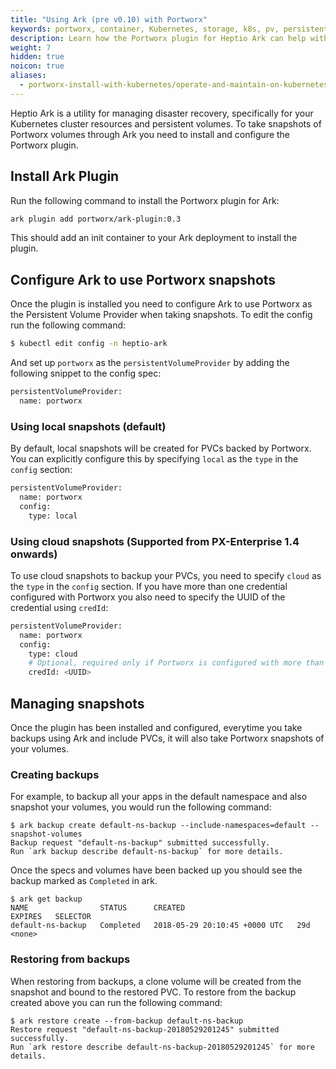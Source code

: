 ```yaml
---
title: "Using Ark (pre v0.10) with Portworx"
keywords: portworx, container, Kubernetes, storage, k8s, pv, persistent disk, snapshot
description: Learn how the Portworx plugin for Heptio Ark can help with disaster recovery in your Kubernetes clusters
weight: 7
hidden: true
noicon: true
aliases:
  - portworx-install-with-kubernetes/operate-and-maintain-on-kubernetes/disaster-recovery/ark-pre-0.10
---
```


Heptio Ark is a utility for managing disaster recovery, specifically for your
Kubernetes cluster resources and persistent volumes. To take snapshots of
Portworx volumes through Ark you need to install and configure the Portworx
plugin.

## Install Ark Plugin
Run the following command to install the Portworx plugin for Ark:
```bash
ark plugin add portworx/ark-plugin:0.3
```

This should add an init container to your Ark deployment to install the
plugin.

## Configure Ark to use Portworx snapshots

Once the plugin is installed you need to configure Ark to use Portworx as the
Persistent Volume Provider when taking snapshots. To edit the config run the
following command:

```bash
$ kubectl edit config -n heptio-ark
```

And set up `portworx` as the `persistentVolumeProvider` by adding the following
snippet to the config spec:
```bash
persistentVolumeProvider:
  name: portworx
```

### Using local snapshots (default)
By default, local snapshots will be created for PVCs backed by Portworx. You can explicitly configure this by specifying
`local` as the `type` in the `config` section:
```bash
persistentVolumeProvider:
  name: portworx
  config:
    type: local
```

### Using cloud snapshots (Supported from PX-Enterprise 1.4 onwards)
To use cloud snapshots to backup your PVCs, you need to specify `cloud` as the `type` in the `config` section. If you have
more than one credential configured with Portworx you also need to specify the UUID of the credential using `credId`:
```bash
persistentVolumeProvider:
  name: portworx
  config:
    type: cloud
    # Optional, required only if Portworx is configured with more than one credential
    credId: <UUID>
```

## Managing snapshots
Once the plugin has been installed and configured, everytime you take backups
using Ark and include PVCs, it will also take Portworx snapshots of your volumes.

### Creating backups
For example, to backup all your apps in the default namespace and also snapshot
your volumes, you would run the following command:
```
$ ark backup create default-ns-backup --include-namespaces=default --snapshot-volumes
Backup request "default-ns-backup" submitted successfully.
Run `ark backup describe default-ns-backup` for more details.
```

Once the specs and volumes have been backed up you should see the backup marked
as `Completed` in ark.

```
$ ark get backup
NAME                STATUS      CREATED                         EXPIRES   SELECTOR
default-ns-backup   Completed   2018-05-29 20:10:45 +0000 UTC   29d       <none>
```

### Restoring from backups
When restoring from backups, a clone volume will be created from the snapshot and
bound to the restored PVC. To restore from the backup created above you can run
the following command:
```
$ ark restore create --from-backup default-ns-backup
Restore request "default-ns-backup-20180529201245" submitted successfully.
Run `ark restore describe default-ns-backup-20180529201245` for more details.
```
